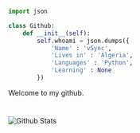 ```python
import json

class Github:
    def __init__(self):
        self.whoami = json.dumps({
            'Name' : 'vSync',
            'Lives in' : 'Algeria',
            'Languages' : 'Python',
            'Learning' : None
        })
```
Welcome to my github.

#
<img align="left" alt="Github Stats" src="https://github-readme-stats.vercel.app/api?username=0xvSync&show_icons=true&hide_border=true" />
